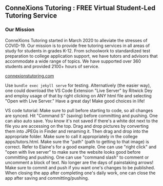 ## ConneXions Tutoring : FREE Virtual Student-Led Tutoring Service

### Our Mission
ConneXions Tutoring started in March 2020 to alleviate the stresses of COVID-19. Our mission is to provide free ​tutoring services in all areas of study for students in grades K-12. From schoolwork to standardized test preparation to college application support, we have tutors and advisors that accommodate a wide range of topics. We have supported over 360 students and provided 2100+ hours of service.

[connexionstutoring.com](https://www.connexionstutoring.com/)

Use `bundle exec jekyll serve` for testing. Alternatively (the easier way), one could download the VS Code Extension "Live Server" by Ritwick Dey and employ usage of that by right clicking on ANY html file and selecting "Open with Live Server." Have a great day! Make good choices in life!

VS code tutorial:
Make sure to pull before starting to code, so all changes are synced.
Hit "Command S" (saving) before committing and pushing. One can also auto save. You know it's not saved if there's a white dot next to the file you are accessing on the top.
Drag and drop pictures by converting them into JPEGs in Finder and renaming it. Then drag and drop into the appropriate folder. Make sure to call it appropriately in the college apps/tutors.html. Make sure the "path" (path to getting to that image) is correct. Refer to Elaine's for a good example. 
One can use "right click" and "open with live server" to make sure the website looks good before committing and pushing.
One can use "command slash" to comment or uncomment a block of text. No longer are the days of painstaking arrows!
Make sure to commit and push if you want one's changes to be published.
When closing the app after completing one's daily work, one can close the app after saving and committing/pushing.